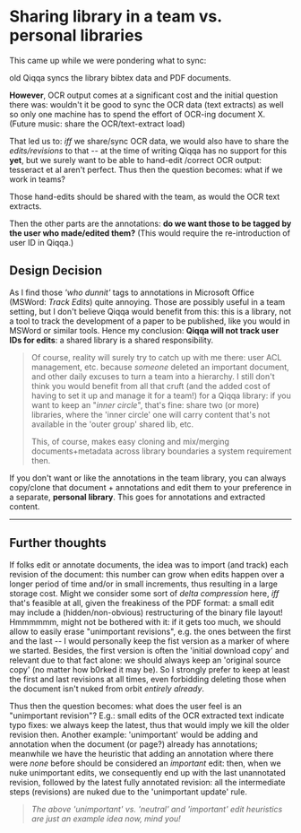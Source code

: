 # Sharing library in a team vs. personal libraries

This came up while we were pondering what to sync:

old Qiqqa syncs the library bibtex data and PDF documents.

**However**, OCR output comes at a significant cost and the initial question there was: wouldn't it be good to sync the OCR data (text extracts) as well so only one machine has to spend the effort of OCR-ing document X. (Future music: share the OCR/text-extract load)

That led us to: *iff* we share/sync OCR data, we would also have to share the *edits/revisions* to that -- at the time of writing Qiqqa has no support for this **yet**, but we surely want to be able to hand-edit /correct OCR output: tesseract et al aren't perfect. Thus then the question becomes: what if we work in teams?

Those hand-edits should be shared with the team, as would the OCR text extracts. 

Then the other parts are the annotations: **do we want those to be tagged by the user who made/edited them?** (This would require the re-introduction of user ID in Qiqqa.)

## Design Decision

As I find those *'who dunnit'* tags to annotations in Microsoft Office (MSWord: *Track Edits*) quite annoying. Those are possibly useful in a team setting, but I don't believe Qiqqa would benefit from this: this is a library, not a tool to track the development of a paper to be published, like you would in MSWord or similar tools. Hence my conclusion: **Qiqqa will not track user IDs for edits**: a shared library is a shared responsibility.

 > 
 > Of course, reality will surely try to catch up with me there: user ACL management, etc. because *someone* deleted an important document, and other daily excuses to turn a team into a hierarchy. I still don't think you would benefit from all that cruft (and the added cost of having to set it up and manage it for a team!) for a Qiqqa library: if you want to keep an "*inner circle*", that's fine: share two (or more) libraries, where the 'inner circle' one will carry content that's not available in the 'outer group' shared lib, etc.
 > 
 > This, of course, makes easy cloning and mix/merging documents+metadata across library boundaries a system requirement then.

If you don't want or like the annotations in the team library, you can always copy/clone that document + annotations and edit them to your preference in a separate, **personal library**. This goes for annotations and extracted content.

---

## Further thoughts

If folks edit or annotate documents, the idea was to import (and track) each revision of the document: this number can grow when edits happen over a longer period of time and/or in small increments, thus resulting in a large storage cost. Might we consider some sort of *delta compression* here, *iff* that's feasible at all, given the freakiness of the PDF format: a small edit may include a (hidden/non-obvious) restructuring of the binary file layout! Hmmmmmm, might not be bothered with it: if it gets too much, we should allow to easily erase "unimportant revisions", e.g. the ones between the first and the last -- I would personally keep the fist version as a marker of where we started. Besides, the first version is often the 'initial download copy' and relevant due to that fact alone: we should always keep an 'original source copy' (no matter how b0rked it may be). So I strongly prefer to keep at least the first and last revisions at all times, even forbidding deleting those when the document isn't nuked from orbit *entirely already*. 

Thus then the question becomes: what does the user feel is an "unimportant revision"? E.g.: small edits of the OCR extracted text indicate typo fixes: we always keep the latest, thus that would imply we kill the older revision then. Another example: 'unimportant' would be adding and annotation when the document (or page?) already has annotations; meanwhile we have the heuristic that adding an annotation where there were *none* before should be considered an *important* edit: then, when we nuke unimportant edits, we consequently end up with the last unannotated revision, followed by the latest fully annotated revision: all the intermediate steps (revisions) are nuked due to the 'unimportant update' rule.

 > 
 > *The above 'unimportant' vs. 'neutral' and 'important' edit heuristics are just an example idea now, mind you!*
